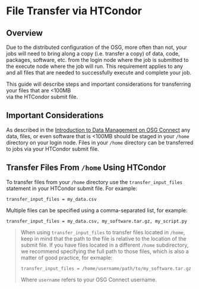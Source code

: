 
[title]: - "Input File Transfer via HTCondor"
 

# File Transfer via HTCondor

## Overview

Due to the distributed configuration of the OSG, more often than not, your jobs will need to bring along a copy 
(i.e. transfer a copy) of data, code, packages, software, etc. from the login node where the job is submitted 
to the execute node where the job will run. This requirement applies to any and all files that are needed to 
successfully execute and complete your job.

This guide will describe steps and important considerations for transferring your files that are <100MB  
via the HTCondor submit file.  

## Important Considerations

As described in the [Introduction to Data Management on OSG Connect](https://support.opensciencegrid.org/support/solutions/articles/12000002985) 
any data, files, or even software that is <100MB should be staged in your `/home` directory on your login node. Files in your 
`/home` directory can be transferred to jobs via your HTCondor submit file.


## Transfer Files From `/home` Using HTCondor

To transfer files from your `/home` directory use the `transfer_input_files` statement in your HTCondor submit file. For example:

	transfer_input_files = my_data.csv

Multiple files can be specified using a comma-separated list, for example:

	transfer_input_files = my_data.csv, my_software.tar.gz, my_script.py

> When using `transfer_input_files` to transfer files located in `/home`, keep in mind that the path to the file is 
> relative to the location of the submit file. If you have files located in a different `/home` subdirectory,
> we recommend specifying the full path to those files, which is also a matter of good practice, for exmaple:
> ```
> transfer_input_files = /home/username/path/to/my_software.tar.gz
> ```
> Where `username` refers to your OSG Connect username.
